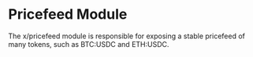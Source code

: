 # Pricefeed Module

The x/pricefeed module is responsible for exposing a stable pricefeed of many tokens, such as BTC:USDC and ETH:USDC.
